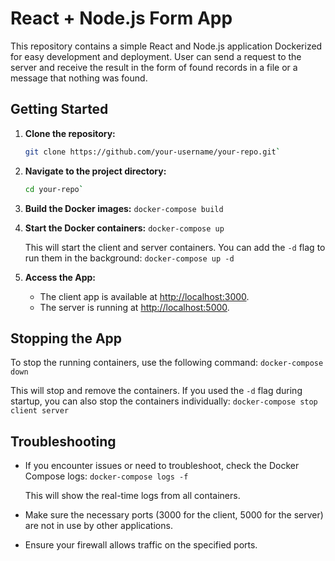 # React + Node.js Form App

This repository contains a simple React and Node.js application Dockerized for easy development and deployment. User can send a request to the server and receive the result in the form of found records in a file or a message that nothing was found.

## Getting Started

1. **Clone the repository:**

   ```bash
   git clone https://github.com/your-username/your-repo.git`

2. **Navigate to the project directory:**

    ```bash
    cd your-repo`

3. **Build the Docker images:**
    `docker-compose build`

4. **Start the Docker containers:**
    `docker-compose up`

    This will start the client and server containers. You can add the `-d` flag to run them in the background:
    `docker-compose up -d`

5. **Access the App:**

    - The client app is available at [http://localhost:3000](http://localhost:5173/).
    - The server is running at [http://localhost:5000](http://localhost:5000/).

## Stopping the App

To stop the running containers, use the following command:
`docker-compose down`

This will stop and remove the containers. If you used the `-d` flag during startup, you can also stop the containers individually:
`docker-compose stop client server`

## Troubleshooting

- If you encounter issues or need to troubleshoot, check the Docker Compose logs:
    `docker-compose logs -f`

    This will show the real-time logs from all containers.
- Make sure the necessary ports (3000 for the client, 5000 for the server) are not in use by other applications.
- Ensure your firewall allows traffic on the specified ports.

